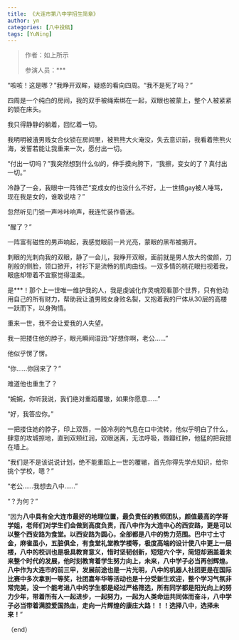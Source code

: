 ```yaml
---
title: 《大连市第八中学招生简章》
author: yn
categories: [八中投稿]
tags: [YuNing]
---
```


> 作者：如上所示
>
> 参演人员：***

“咳咳！这是哪？”我睁开双眸，疑惑的看向四周。“我不是死了吗？”

四周是一个纯白的房间，我的双手被绳索绑在一起，双眼也被蒙上，整个人被紧紧的锁在床头。

我只得静静的躺着，回忆着一切。

我明明被渣男贱女合伙锁在房间里，被熊熊大火淹没，失去意识前，我看着熊熊火海，发誓若能让我重来一次，愿付出一切。

“付出一切吗？”我突然想到什么似的，伸手摸向胯下，“我擦，变女的了？真付出一切。”

冷静了一会，我眼中一阵锋芒“变成女的也没什么不好，上一世搞gay被人唾骂，现在我是女的，谁敢说啥？”

忽然听见门锁一声咔咔响声，我连忙装作昏迷。

“醒了？”

一阵富有磁性的男声响起，我感觉眼前一片光亮，蒙眼的黑布被揭开。

刺眼的光刺向我的双眼，静了一会儿，我睁开双眼，面前就是男人放大的俊颜，刀削般的侧脸，领口掀开，衬衫下是流畅的肌肉曲线。一双多情的桃花眼扫视着我，眼底却带着不宜察觉得温柔。

是***！那个上一世唯一维护我的人，我是虔诚化作灵魂观看那个世界，只有他动用自己的所有财力，帮助我让渣男贱女身败名裂，又抱着我的尸体从30层的高楼一跃而下，以身殉情。

重来一世，我不会让爱我的人失望。

我一把搂住他的脖子，眼光瞬间湿润:“好想你啊，老公……”

他似乎愣了愣。

“你……你回来了？”

难道他也重生了？

“婉婉，你听我说，我们绝对重蹈覆辙，如果你愿意……”

“好，我答应你。”

一把搂住她的脖子，印上双唇，一股冷冽的气息在口中流转，他似乎明白了什么，肆意的攻城掠地，直到双颊红润，双眼迷离，无法呼吸，唇瓣红肿，他猛的把我摁在墙上。

“我们是不是该说说计划，绝不能重蹈上一世的覆辙，首先你得先学点知识，给你挑个学校，嗯？”

“老公……我想去八中……”

“？为何？”

“因为**八中具有全大连市最好的地理位置，最负责任的教师团队，颜值最高的学哥学姐，老师们对学生们会做到高度负责，而八中作为大连中心的西安路，更是可以以整个西安路为食堂。以西安路为圆心，全部都是八中的势力范围。巴中寸土寸金，麻雀虽小，五脏俱全，有食堂礼堂教学楼等，极度高端的设计使八中更上一层楼，八中的校训也是极具教育意义，惜时坚韧创新，短短六个字，简短却涵盖着未来整个时代的发展，他时刻教育着学生努力向上，未来，八中学子必当再创辉煌。八中作为大连市的前三甲，发展前途也是一片光明，八中的机器人社团更是在国际比赛中多次拿到一等奖，社团嘉年华等活动也是十分受新生欢迎，整个学习气氛非常完美，没一个能考进八中的学生都是经过严格筛选，所有同学都是阳光向上的努力少年，带着所有人一起进步，一起努力，一起为人类命运共同体而奋斗，八中学子必当带着满腔爱国热血，走向一片辉煌的康庄大路！！！选择八中，选择未来！**”

（end）